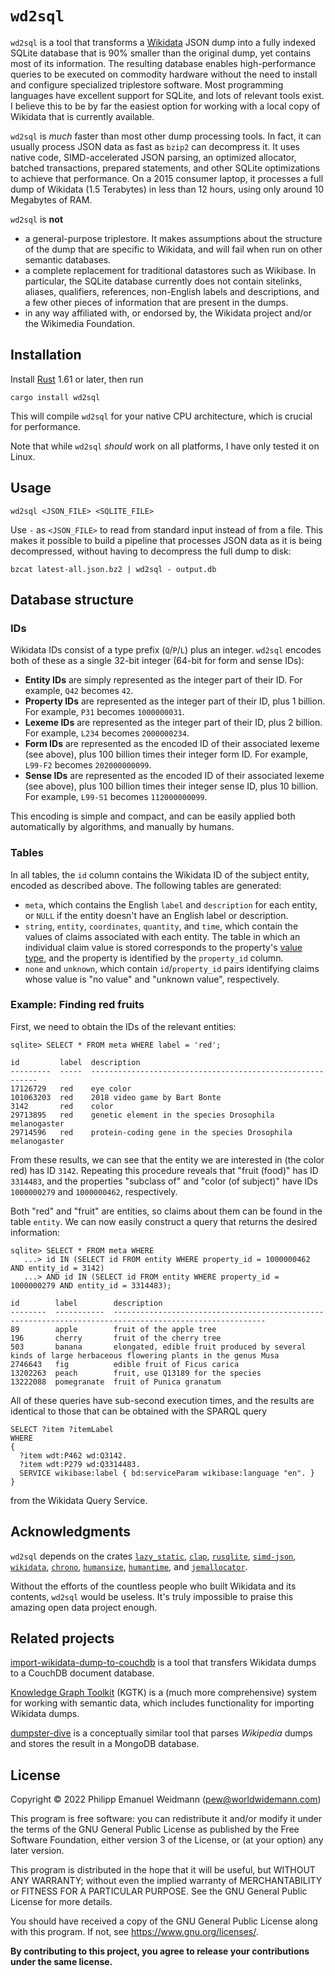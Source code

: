 # `wd2sql`

`wd2sql` is a tool that transforms a
[Wikidata](https://www.wikidata.org/wiki/Wikidata:Main_Page) JSON dump
into a fully indexed SQLite database that is 90% smaller than the original
dump, yet contains most of its information. The resulting database enables
high-performance queries to be executed on commodity hardware without the
need to install and configure specialized triplestore software. Most
programming languages have excellent support for SQLite, and lots of relevant
tools exist. I believe this to be by far the easiest option for working with
a local copy of Wikidata that is currently available.

`wd2sql` is *much* faster than most other dump processing tools. In fact,
it can usually process JSON data as fast as `bzip2` can decompress it.
It uses native code, SIMD-accelerated JSON parsing, an optimized allocator,
batched transactions, prepared statements, and other SQLite optimizations
to achieve that performance. On a 2015 consumer laptop, it processes a full
dump of Wikidata (1.5 Terabytes) in less than 12 hours, using only around
10 Megabytes of RAM.

`wd2sql` is **not**

* a general-purpose triplestore. It makes assumptions about the structure
  of the dump that are specific to Wikidata, and will fail when run on other
  semantic databases.
* a complete replacement for traditional datastores such as Wikibase.
  In particular, the SQLite database currently does not contain sitelinks,
  aliases, qualifiers, references, non-English labels and descriptions,
  and a few other pieces of information that are present in the dumps.
* in any way affiliated with, or endorsed by, the Wikidata project and/or
  the Wikimedia Foundation.


## Installation

Install [Rust](https://www.rust-lang.org/) 1.61 or later, then run

```
cargo install wd2sql
```

This will compile `wd2sql` for your native CPU architecture, which is crucial
for performance.

Note that while `wd2sql` *should* work on all platforms, I have only tested
it on Linux.


## Usage

```
wd2sql <JSON_FILE> <SQLITE_FILE>
```

Use `-` as `<JSON_FILE>` to read from standard input instead of from a file.
This makes it possible to build a pipeline that processes JSON data as it is
being decompressed, without having to decompress the full dump to disk:

```
bzcat latest-all.json.bz2 | wd2sql - output.db
```


## Database structure

### IDs

Wikidata IDs consist of a type prefix (`Q`/`P`/`L`) plus an integer.
`wd2sql` encodes both of these as a single 32-bit integer (64-bit for
form and sense IDs):

* **Entity IDs** are simply represented as the integer part of their ID.
  For example, `Q42` becomes `42`.
* **Property IDs** are represented as the integer part of their ID,
  plus 1 billion. For example, `P31` becomes `1000000031`.
* **Lexeme IDs** are represented as the integer part of their ID,
  plus 2 billion. For example, `L234` becomes `2000000234`.
* **Form IDs** are represented as the encoded ID of their associated lexeme
  (see above), plus 100 billion times their integer form ID.
  For example, `L99-F2` becomes `202000000099`.
* **Sense IDs** are represented as the encoded ID of their associated lexeme
  (see above), plus 100 billion times their integer sense ID, plus 10 billion.
  For example, `L99-S1` becomes `112000000099`.

This encoding is simple and compact, and can be easily applied both
automatically by algorithms, and manually by humans.

### Tables

In all tables, the `id` column contains the Wikidata ID of the subject entity,
encoded as described above. The following tables are generated:

* `meta`, which contains the English `label` and `description` for each entity,
  or `NULL` if the entity doesn't have an English label or description.
* `string`, `entity`, `coordinates`, `quantity`, and `time`, which contain
  the values of claims associated with each entity. The table in which an
  individual claim value is stored corresponds to the property's
  [value type](https://www.wikidata.org/wiki/Special:ListDatatypes),
  and the property is identified by the `property_id` column.
* `none` and `unknown`, which contain `id`/`property_id` pairs identifying
  claims whose value is "no value" and "unknown value", respectively.

### Example: Finding red fruits

First, we need to obtain the IDs of the relevant entities:

```
sqlite> SELECT * FROM meta WHERE label = 'red';

id         label  description
---------  -----  ----------------------------------------------------------
17126729   red    eye color
101063203  red    2018 video game by Bart Bonte
3142       red    color
29713895   red    genetic element in the species Drosophila melanogaster
29714596   red    protein-coding gene in the species Drosophila melanogaster
```

From these results, we can see that the entity we are interested in
(the color red) has ID `3142`. Repeating this procedure reveals that
"fruit (food)" has ID `3314483`, and the properties "subclass of" and
"color (of subject)" have IDs `1000000279` and `1000000462`, respectively.

Both "red" and "fruit" are entities, so claims about them can be found
in the table `entity`. We can now easily construct a query that returns
the desired information:

```
sqlite> SELECT * FROM meta WHERE
   ...> id IN (SELECT id FROM entity WHERE property_id = 1000000462 AND entity_id = 3142)
   ...> AND id IN (SELECT id FROM entity WHERE property_id = 1000000279 AND entity_id = 3314483);

id        label        description
--------  -----------  --------------------------------------------------------------------------------------------------------
89        apple        fruit of the apple tree
196       cherry       fruit of the cherry tree
503       banana       elongated, edible fruit produced by several kinds of large herbaceous flowering plants in the genus Musa
2746643   fig          edible fruit of Ficus carica
13202263  peach        fruit, use Q13189 for the species
13222088  pomegranate  fruit of Punica granatum
```

All of these queries have sub-second execution times, and the results
are identical to those that can be obtained with the SPARQL query

```
SELECT ?item ?itemLabel
WHERE
{
  ?item wdt:P462 wd:Q3142.
  ?item wdt:P279 wd:Q3314483.
  SERVICE wikibase:label { bd:serviceParam wikibase:language "en". }
}
```

from the Wikidata Query Service.


## Acknowledgments

`wd2sql` depends on the crates
[`lazy_static`](https://github.com/rust-lang-nursery/lazy-static.rs),
[`clap`](https://github.com/clap-rs/clap),
[`rusqlite`](https://github.com/rusqlite/rusqlite),
[`simd-json`](https://github.com/simd-lite/simd-json),
[`wikidata`](https://github.com/Smittyvb/wikidata),
[`chrono`](https://github.com/chronotope/chrono),
[`humansize`](https://github.com/LeopoldArkham/humansize),
[`humantime`](https://github.com/tailhook/humantime),
and [`jemallocator`](https://github.com/tikv/jemallocator).

Without the efforts of the countless people who built Wikidata and its
contents, `wd2sql` would be useless. It's truly impossible to praise
this amazing open data project enough.


## Related projects

[import-wikidata-dump-to-couchdb](https://github.com/maxlath/import-wikidata-dump-to-couchdb)
is a tool that transfers Wikidata dumps to a CouchDB document database.

[Knowledge Graph Toolkit](https://github.com/usc-isi-i2/kgtk) (KGTK)
is a (much more comprehensive) system for working with semantic data,
which includes functionality for importing Wikidata dumps.

[dumpster-dive](https://github.com/spencermountain/dumpster-dive)
is a conceptually similar tool that parses *Wikipedia* dumps and
stores the result in a MongoDB database.


## License

Copyright &copy; 2022  Philipp Emanuel Weidmann (<pew@worldwidemann.com>)

This program is free software: you can redistribute it and/or modify
it under the terms of the GNU General Public License as published by
the Free Software Foundation, either version 3 of the License, or
(at your option) any later version.

This program is distributed in the hope that it will be useful,
but WITHOUT ANY WARRANTY; without even the implied warranty of
MERCHANTABILITY or FITNESS FOR A PARTICULAR PURPOSE.  See the
GNU General Public License for more details.

You should have received a copy of the GNU General Public License
along with this program.  If not, see <https://www.gnu.org/licenses/>.

**By contributing to this project, you agree to release your
contributions under the same license.**
